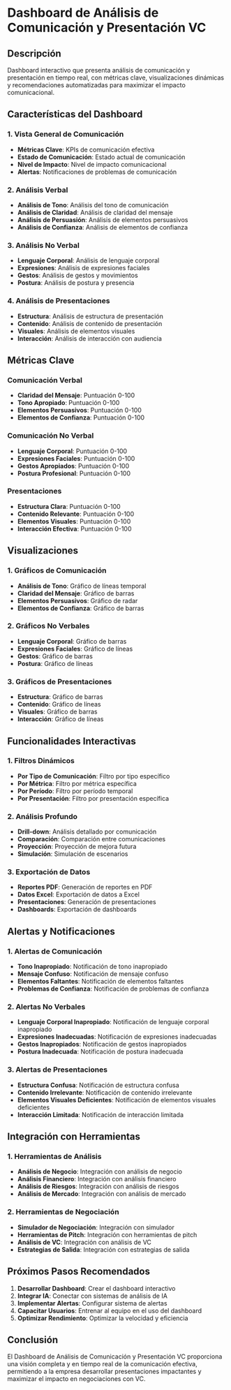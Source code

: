 # Dashboard de Análisis de Comunicación y Presentación VC

## Descripción
Dashboard interactivo que presenta análisis de comunicación y presentación en tiempo real, con métricas clave, visualizaciones dinámicas y recomendaciones automatizadas para maximizar el impacto comunicacional.

## Características del Dashboard

### 1. Vista General de Comunicación
- **Métricas Clave**: KPIs de comunicación efectiva
- **Estado de Comunicación**: Estado actual de comunicación
- **Nivel de Impacto**: Nivel de impacto comunicacional
- **Alertas**: Notificaciones de problemas de comunicación

### 2. Análisis Verbal
- **Análisis de Tono**: Análisis del tono de comunicación
- **Análisis de Claridad**: Análisis de claridad del mensaje
- **Análisis de Persuasión**: Análisis de elementos persuasivos
- **Análisis de Confianza**: Análisis de elementos de confianza

### 3. Análisis No Verbal
- **Lenguaje Corporal**: Análisis de lenguaje corporal
- **Expresiones**: Análisis de expresiones faciales
- **Gestos**: Análisis de gestos y movimientos
- **Postura**: Análisis de postura y presencia

### 4. Análisis de Presentaciones
- **Estructura**: Análisis de estructura de presentación
- **Contenido**: Análisis de contenido de presentación
- **Visuales**: Análisis de elementos visuales
- **Interacción**: Análisis de interacción con audiencia

## Métricas Clave

### Comunicación Verbal
- **Claridad del Mensaje**: Puntuación 0-100
- **Tono Apropiado**: Puntuación 0-100
- **Elementos Persuasivos**: Puntuación 0-100
- **Elementos de Confianza**: Puntuación 0-100

### Comunicación No Verbal
- **Lenguaje Corporal**: Puntuación 0-100
- **Expresiones Faciales**: Puntuación 0-100
- **Gestos Apropiados**: Puntuación 0-100
- **Postura Profesional**: Puntuación 0-100

### Presentaciones
- **Estructura Clara**: Puntuación 0-100
- **Contenido Relevante**: Puntuación 0-100
- **Elementos Visuales**: Puntuación 0-100
- **Interacción Efectiva**: Puntuación 0-100

## Visualizaciones

### 1. Gráficos de Comunicación
- **Análisis de Tono**: Gráfico de líneas temporal
- **Claridad del Mensaje**: Gráfico de barras
- **Elementos Persuasivos**: Gráfico de radar
- **Elementos de Confianza**: Gráfico de barras

### 2. Gráficos No Verbales
- **Lenguaje Corporal**: Gráfico de barras
- **Expresiones Faciales**: Gráfico de líneas
- **Gestos**: Gráfico de barras
- **Postura**: Gráfico de líneas

### 3. Gráficos de Presentaciones
- **Estructura**: Gráfico de barras
- **Contenido**: Gráfico de líneas
- **Visuales**: Gráfico de barras
- **Interacción**: Gráfico de líneas

## Funcionalidades Interactivas

### 1. Filtros Dinámicos
- **Por Tipo de Comunicación**: Filtro por tipo específico
- **Por Métrica**: Filtro por métrica específica
- **Por Período**: Filtro por período temporal
- **Por Presentación**: Filtro por presentación específica

### 2. Análisis Profundo
- **Drill-down**: Análisis detallado por comunicación
- **Comparación**: Comparación entre comunicaciones
- **Proyección**: Proyección de mejora futura
- **Simulación**: Simulación de escenarios

### 3. Exportación de Datos
- **Reportes PDF**: Generación de reportes en PDF
- **Datos Excel**: Exportación de datos a Excel
- **Presentaciones**: Generación de presentaciones
- **Dashboards**: Exportación de dashboards

## Alertas y Notificaciones

### 1. Alertas de Comunicación
- **Tono Inapropiado**: Notificación de tono inapropiado
- **Mensaje Confuso**: Notificación de mensaje confuso
- **Elementos Faltantes**: Notificación de elementos faltantes
- **Problemas de Confianza**: Notificación de problemas de confianza

### 2. Alertas No Verbales
- **Lenguaje Corporal Inapropiado**: Notificación de lenguaje corporal inapropiado
- **Expresiones Inadecuadas**: Notificación de expresiones inadecuadas
- **Gestos Inapropiados**: Notificación de gestos inapropiados
- **Postura Inadecuada**: Notificación de postura inadecuada

### 3. Alertas de Presentaciones
- **Estructura Confusa**: Notificación de estructura confusa
- **Contenido Irrelevante**: Notificación de contenido irrelevante
- **Elementos Visuales Deficientes**: Notificación de elementos visuales deficientes
- **Interacción Limitada**: Notificación de interacción limitada

## Integración con Herramientas

### 1. Herramientas de Análisis
- **Análisis de Negocio**: Integración con análisis de negocio
- **Análisis Financiero**: Integración con análisis financiero
- **Análisis de Riesgos**: Integración con análisis de riesgos
- **Análisis de Mercado**: Integración con análisis de mercado

### 2. Herramientas de Negociación
- **Simulador de Negociación**: Integración con simulador
- **Herramientas de Pitch**: Integración con herramientas de pitch
- **Análisis de VC**: Integración con análisis de VC
- **Estrategias de Salida**: Integración con estrategias de salida

## Próximos Pasos Recomendados

1. **Desarrollar Dashboard**: Crear el dashboard interactivo
2. **Integrar IA**: Conectar con sistemas de análisis de IA
3. **Implementar Alertas**: Configurar sistema de alertas
4. **Capacitar Usuarios**: Entrenar al equipo en el uso del dashboard
5. **Optimizar Rendimiento**: Optimizar la velocidad y eficiencia

## Conclusión

El Dashboard de Análisis de Comunicación y Presentación VC proporciona una visión completa y en tiempo real de la comunicación efectiva, permitiendo a la empresa desarrollar presentaciones impactantes y maximizar el impacto en negociaciones con VC.